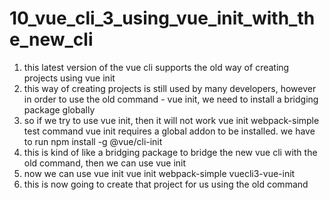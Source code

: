 # 10_vue_cli_3_using_vue_init_with_the_new_cli

1. this latest version of the vue cli supports the old way of creating projects using vue init
2. this way of creating projects is still used by many developers, however in order to use the old command - vue init, we need to install a bridging package globally
3. so if we try to use vue init, then it will not work
vue init webpack-simple test
command vue init requires a global addon to be installed.
we have to run
npm install -g @vue/cli-init 
4. this is kind of like a bridging package to bridge the new vue cli with the old command, then we can use vue init 
5. now we can use vue init
vue init webpack-simple vuecli3-vue-init
6. this is now going to create that project for us using the old command